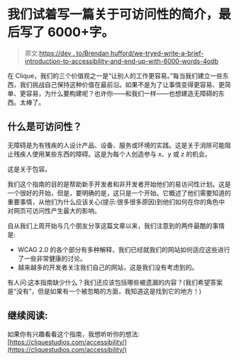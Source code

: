 # 我们试着写一篇关于可访问性的简介，最后写了 6000+字。

> 原文:[https://dev . to/Brendan hufford/we-tryed-write-a-brief-introduction-to-accessibility-and-end-up-with-6000-words-4odb](https://dev.to/brendanhufford/we-tried-to-write-a-brief-introduction-to-accessibility-and-ended-up-with-6000-words-4odb)

在 Clique，我们的三个价值观之一是“让别人的工作更容易。”每当我们建立一些东西，我们挑战自己保持这种价值在最前沿。如果不是为了让事情变得更容易、更简单、更容易，为什么要构建呢？也许你——和我们一样——也想建造无障碍的东西。太棒了。

## 什么是可访问性？

无障碍是为有残疾的人设计产品、设备、服务或环境的实践。这是关于消除可能阻止残疾人使用某些东西的障碍。这是为每个人创造参与 x、y 或 z 的机会。

这是关于包容。

我们这个指南的目的是帮助新手开发者和非开发者开始他们的易访问性计划。这是一个很好的开始，但是，要明确的是，这只是一个开始。它概述了他们需要知道的重要事情，从他们为什么应该关心(提示:很多很多原因)到他们如何在你的角色中对网页可访问性产生最大的影响。

自从我们上周开始与几个朋友分享这篇文章以来，我们注意到的两件最酷的事情是:

*   WCAG 2.0 的各个部分有多种解释，我们已经就我们的网站如何适应这些进行了一些非常健康的讨论。
*   越来越多的开发者关注我们自己的网站，这是我们没有考虑到的。

有人问:这本指南缺少什么？我们还应该包括哪些被遗漏的内容？(我们希望答案是“没有”，但是如果有一个被忽略的方面，我知道这是找到它的地方！)

## 继续阅读:

如果你有兴趣看看这个指南，我想听听你的想法:[https://cliquestudios.com/accessibility/](https://cliquestudios.com/accessibility/)